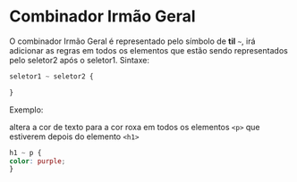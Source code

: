 # Combinador Irmão Geral

O combinador Irmão Geral é representado pelo símbolo de **til** `~`, irá adicionar as regras em todos os elementos que estão sendo representados pelo seletor2 após o seletor1.
Sintaxe:

```css
seletor1 ~ seletor2 {

}
```

Exemplo:

altera a cor de texto para a cor roxa em todos os elementos `<p>` que estiverem depois do elemento `<h1>`

```css
h1 ~ p {
color: purple;
}
```
